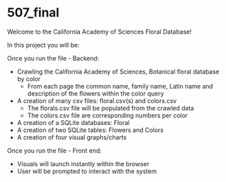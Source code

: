 # 507_final

Welcome to the California Academy of Sciences Floral Database!

In this project you will be: 

Once you run the file - Backend: 
* Crawling the California Academy of Sciences, Botanical floral database by color 
    * From each page the common name, family name, Latin name and description of the flowers within the color query 
* A creation of many csv files: floral.csv(s) and colors.csv
    * The florals.csv file will be populated from the crawled data
    * The colors.csv file are corresponding numbers per color 
* A creation of a SQLite databases: Floral 
* A creation of two SQLite tables: Flowers and Colors 
* A creation of four visual graphs/charts


Once you run the file - Front end: 
* Visuals will launch instantly within the browser 
* User will be prompted to interact with the system

